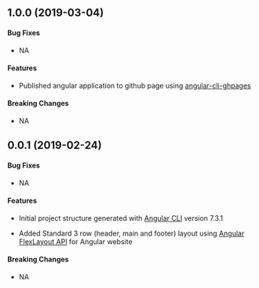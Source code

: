 <a name="v1.0.0"></a>
## 1.0.0 (2019-03-04)

#### Bug Fixes
* NA

#### Features
* Published angular application to github page using [angular-cli-ghpages](https://github.com/angular-schule/angular-cli-ghpages)

#### Breaking Changes
* NA

<a name="v0.0.1"></a>
## 0.0.1 (2019-02-24)

#### Bug Fixes
* NA

#### Features
* Initial project structure generated  with  [Angular CLI](https://github.com/angular/angular-cli) version 7.3.1 

* Added Standard 3 row (header, main and footer) layout using [Angular FlexLayout API](https://github.com/angular/flex-layout) for Angular website

#### Breaking Changes
* NA
